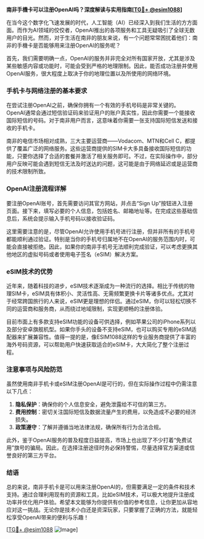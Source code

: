**南非手機卡可以注册OpenAI吗？深度解读与实用指南[[TG💪+ @esim1088](https://t.me/s/esim1088)]**

在当今这个数字化飞速发展的时代，人工智能（AI）已经深入到我们生活的方方面面。而作为AI领域的佼佼者，OpenAI推出的各项服务和工具无疑吸引了全球无数用户的目光。然而，对于生活在南非的朋友来说，有一个问题常常困扰着他们：南非的手機卡是否能够用来注册OpenAI的服务呢？

首先，我们需要明确一点，OpenAI的服务并非完全对所有国家开放，尤其是涉及某些敏感内容或功能时，可能会受到严格的地理限制。因此，能否成功注册并使用OpenAI服务，很大程度上取决于你的地理位置以及所使用的网络环境。

### 手机卡与网络注册的基本要求

在尝试注册OpenAI之前，确保你拥有一个有效的手机号码是非常关键的。OpenAI通常会通过短信验证码来验证用户的账户真实性，因此你需要一个能接收国际短信的号码。对于南非用户而言，这意味着你需要一张支持国际短信发送和接收的手机卡。

南非的电信市场相对成熟，三大主要运营商——Vodacom、MTN和Cell C，都提供了覆盖广泛的网络服务。这些运营商提供的SIM卡大多具备接收国际短信的功能，只要你选择了合适的套餐并激活了相关服务即可。不过，在实际操作中，部分用户反映可能会遇到短信无法及时送达的问题，这可能是由于网络延迟或是运营商的技术限制所致。

### OpenAI注册流程详解

要注册OpenAI账号，首先需要访问其官方网站，并点击“Sign Up”按钮进入注册页面。接下来，填写必要的个人信息，包括姓名、邮箱地址等。在完成这些基础信息后，系统会提示输入手机号码以接收验证码。

这里需要注意的是，尽管OpenAI允许使用手机号进行注册，但并非所有的手机号都能顺利通过验证。特别是当你的手机号归属地不在OpenAI的服务范围内时，可能会直接被拒绝。因此，如果你的南非手机号无法顺利完成验证，可以考虑更换其他地区的虚拟号码或者使用电子签名（eSIM）解决方案。

### eSIM技术的优势

近年来，随着科技的进步，eSIM技术逐渐成为一种流行的选择。相比于传统的物理SIM卡，eSIM具有体积小、灵活性高、无需频繁更换卡片等诸多优点。尤其对于经常跨国旅行的人来说，eSIM更是理想的伴侣。通过eSIM，你可以轻松切换不同的运营商和服务商，从而绕过地域限制，实现更顺畅的注册体验。

目前市面上有多款支持eSIM功能的设备可供选择，例如苹果公司的iPhone系列以及部分安卓旗舰机型。如果你手头的设备不支持eSIM，也可以购买专用的eSIM适配器来扩展兼容性。值得一提的是，像ESIM1088这样的专业服务商提供了丰富的海外号码资源，可以帮助用户快速获取适合的eSIM卡，大大简化了整个注册过程。

### 注意事项与风险防范

虽然使用南非手机卡或eSIM注册OpenAI是可行的，但在实际操作过程中仍需注意以下几点：

1. **隐私保护**：确保你的个人信息安全，避免泄露给不可信的第三方。
2. **费用控制**：密切关注国际短信及数据流量产生的费用，以免造成不必要的经济损失。
3. **政策遵守**：了解并遵循当地法律法规，确保所有行为合法合规。

此外，鉴于OpenAI服务的普及程度日益提高，市场上也出现了不少打着“免费试用”旗号的骗局。因此，在选择注册途径时务必保持警惕，尽量选择官方渠道或信誉良好的第三方平台。

### 结语

总的来说，南非手机卡是可以用来注册OpenAI的，但需要满足一定的条件和技术支持。通过合理利用现有的资源和工具，比如eSIM技术，可以极大地提升注册成功率并优化用户体验。希望本文能够为你提供有价值的参考信息，让你更加从容地应对这一挑战。无论你是技术小白还是资深玩家，只要掌握了正确的方法，就能轻松享受OpenAI带来的便利与乐趣！

[[TG💪+ @esim1088](https://t.me/s/esim1088) ![Image](https://i.postimg.cc/4NQfJmqS/Snipaste-2025-05-13-00-14-12.png)]